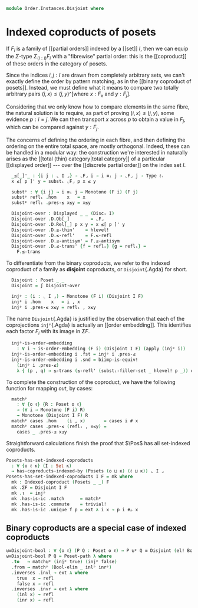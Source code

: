 <!--
```agda
open import Cat.Diagram.Coproduct.Indexed
open import Cat.Morphism
open import Cat.Prelude

open import Data.Id.Base
open import Data.Bool
open import Data.Sum

open import Order.Instances.Coproduct renaming (matchᵖ to match⊎ᵖ)
open import Order.Instances.Discrete
open import Order.Displayed
open import Order.Univalent
open import Order.Morphism
open import Order.Base

import Order.Reasoning as Pr

open is-indexed-coproduct
open Indexed-coproduct
open Inverses
```
-->

```agda
module Order.Instances.Disjoint where
```

# Indexed coproducts of posets

If $F_i$ is a family of [[partial orders]] indexed by a [[set]] $I$,
then we can equip the $\Sigma$-type $\Sigma_{(i : I)} F_i$ with a
"fibrewise" partial order: this is the [[coproduct]] of these orders in
the category of posets.

[partially ordered sets]: Order.Base.html

<!--
```agda
private module D = Displayed

module _ {ℓ ℓₐ ℓᵣ} (I : Set ℓ) (F : ⌞ I ⌟ → Poset ℓₐ ℓᵣ) where
  private
    open module F {i : ⌞ I ⌟} = Pr (F i)

    ⌞F⌟ : ⌞ I ⌟ → Type ℓₐ
    ⌞F⌟ e = ⌞ F e ⌟
```
-->

Since the indices $i, j : I$ are drawn from completely arbitrary sets,
we can't exactly define the order by pattern matching, as in the
[[binary coproduct of posets]]. Instead, we must define what it means to
compare two totally arbitrary pairs $(i, x) \le (j, y)$^[where $x : F_x$
and $y : F_j$].

Considering that we only know how to compare elements in the same fibre,
the natural solution is to require, as part of proving $(i, x) \le (j,
y)$, some evidence $p : i = j$. We can then transport $x$ across $p$ to
obtain a value in $F_j$, which can be compared against $y : F_j$.

The concerns of defining the ordering in each fibre, and then defining
the ordering on the entire total space, are mostly orthogonal. Indeed,
these can be handled in a modular way: the construction we're interested
in naturally arises as the [[total (thin) category|total category]] of a
particular [[displayed order]] --- over the [[discrete partial order]]
on the index set $I$.

```agda
  _≤[_]'_ : {i j : ⌞ I ⌟} → ⌞F⌟ i → i ≡ᵢ j → ⌞F⌟ j → Type ℓᵣ
  x ≤[ p ]' y = substᵢ ⌞F⌟ p x ≤ y

  substᵖ : ∀ {i j} → i ≡ᵢ j → Monotone (F i) (F j)
  substᵖ reflᵢ .hom    x   = x
  substᵖ reflᵢ .pres-≤ x≤y = x≤y

  Disjoint-over : Displayed _ _ (Discᵢ I)
  Disjoint-over .D.Ob[_]        = ⌞F⌟
  Disjoint-over .D.Rel[_] p x y = x ≤[ p ]' y
  Disjoint-over .D.≤-thin'    = hlevel!
  Disjoint-over .D.≤-refl'    = F.≤-refl
  Disjoint-over .D.≤-antisym' = F.≤-antisym
  Disjoint-over .D.≤-trans' {f = reflᵢ} {g = reflᵢ} =
    F.≤-trans
```

To differentiate from the binary coproducts, we refer to the indexed
coproduct of a family as **disjoint** coproducts, or `Disjoint`{.Agda}
for short.

```agda
  Disjoint : Poset _ _
  Disjoint = ∫ Disjoint-over
```

<!--
```agda
_≤[_]_
  : ∀ {ℓ ℓₐ ℓᵣ} {I : Set ℓ} {F : ⌞ I ⌟ → Poset ℓₐ ℓᵣ} {i j : ⌞ I ⌟}
  → ⌞ F i ⌟ → i ≡ᵢ j → ⌞ F j ⌟
  → Type ℓᵣ
_≤[_]_ {I = I} {F = F} x p y = _≤[_]'_ I F x p y
{-# DISPLAY _≤[_]'_ I F x p y = x ≤[ p ] y #-}

module _ {ℓ ℓₐ ℓᵣ} {I : Set ℓ} {F : ⌞ I ⌟ → Poset ℓₐ ℓᵣ} where
  private
    open module F {i : ⌞ I ⌟} = Pr (F i)

    ⌞F⌟ : ⌞ I ⌟ → Type ℓₐ
    ⌞F⌟ e = ⌞ F e ⌟
```
-->

```agda
  injᵖ : (i : ⌞ I ⌟) → Monotone (F i) (Disjoint I F)
  injᵖ i .hom    x   = i , x
  injᵖ i .pres-≤ x≤y = reflᵢ , x≤y
```

The name `Disjoint`{.Agda} is justified by the observation that each of
the coprojections `injᴾ`{.Agda} is actually an [[order embedding]]. This
identifies each factor $F_i$ with its image in $\Sigma F$.

```agda
  injᵖ-is-order-embedding
    : ∀ i → is-order-embedding (F i) (Disjoint I F) (apply (injᵖ i))
  injᵖ-is-order-embedding i .fst = injᵖ i .pres-≤
  injᵖ-is-order-embedding i .snd = biimp-is-equiv!
    (injᵖ i .pres-≤)
    λ { (p , q) → ≤-trans (≤-refl' (substᵢ-filler-set _ hlevel! p _)) q }
```

To complete the construction of the coproduct, we have the following
function for mapping _out_, by cases:

```agda
  matchᵖ
    : ∀ {o ℓ} {R : Poset o ℓ}
    → (∀ i → Monotone (F i) R)
    → Monotone (Disjoint I F) R
  matchᵖ cases .hom    (i , x)       = cases i # x
  matchᵖ cases .pres-≤ (reflᵢ , x≤y) =
    cases _ .pres-≤ x≤y
```

Straightforward calculations finish the proof that $\Pos$ has all
set-indexed coproducts.

```agda
Posets-has-set-indexed-coproducts
  : ∀ {o ℓ κ} (I : Set κ)
  → has-coproducts-indexed-by (Posets (o ⊔ κ) (ℓ ⊔ κ)) ⌞ I ⌟
Posets-has-set-indexed-coproducts I F = mk where
  mk : Indexed-coproduct (Posets _ _) F
  mk .ΣF = Disjoint I F
  mk .ι  = injᵖ
  mk .has-is-ic .match      = matchᵖ
  mk .has-is-ic .commute    = trivial!
  mk .has-is-ic .unique f p = ext λ i x → p i #ₚ x
```

## Binary coproducts are a special case of indexed coproducts

```agda
⊎≡Disjoint-bool : ∀ {o ℓ} (P Q : Poset o ℓ) → P ⊎ᵖ Q ≡ Disjoint (el! Bool) (if_then P else Q)
⊎≡Disjoint-bool P Q = Poset-path λ where
  .to   → match⊎ᵖ (injᵖ true) (injᵖ false)
  .from → matchᵖ (Bool-elim _ inlᵖ inrᵖ)
  .inverses .invl → ext λ where
    true  x → refl
    false x → refl
  .inverses .invr → ext λ where
    (inl x) → refl
    (inr x) → refl
```
